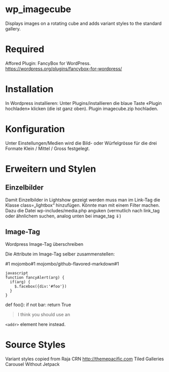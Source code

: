 # wp_imagecube
Displays images on a rotating cube and adds variant styles to the standard gallery.

# Required
Affored Plugin: FancyBox for WordPress. 
https://wordpress.org/plugins/fancybox-for-wordpress/

# Installation

In Wordpress installieren: Unter Plugins/installieren die blaue Taste «Plugin hochladen» klicken (die ist ganz oben). Plugin imagecube.zip hochladen.

# Konfiguration
Unter Einstellungen/Medien wird die Bild- oder Würfelgrösse für die drei Formate Klein / Mittel / Gross festgelegt.


# Erweitern und Stylen
## Einzelbilder
Damit Einzelbilder in Lightshow gezeigt werden muss man im Link-Tag die Klasse class=„lightbox“ hinzufügen. Könnte man mit einem Filter machen. Dazu die Datei wp-includes/media.php anguken (vermutlich nach link_tag oder ähnlichem suchen, analog unten bei image_tag ⇓)

## Image-Tag
Wordpress Image-Tag überschreiben

Die Attribute im Image-Tag selber zusammenstellen: 

#1
mojombo#1
mojombo/github-flavored-markdown#1

    javascript
    function fancyAlert(arg) {
      if(arg) {
        $.facebox({div:'#foo'})
      }
    }

def foo():
    if not bar:
        return True
        
> I think you 
> should use an

`<addr>` element here instead.


# Source Styles
Variant styles copied from Raja CRN http://themepacific.com Tiled Galleries Carousel Without Jetpack
